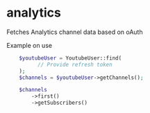 # analytics
Fetches Analytics channel data based on oAuth

Example on use

```php
    $youtubeUser = YoutubeUser::find(
          // Provide refresh token
    );
    $channels = $youtubeUser->getChannels();

    $channels
        ->first()
        ->getSubscribers()
```
